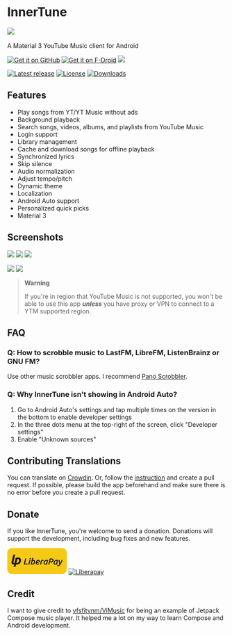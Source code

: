# InnerTune

<img src="https://raw.githubusercontent.com/z-huang/InnerTune/dev/app/src/main/res/mipmap-xxxhdpi/ic_launcher_round.webp" height="72">

A Material 3 YouTube Music client for Android

[<img src="https://github.com/machiav3lli/oandbackupx/blob/034b226cea5c1b30eb4f6a6f313e4dadcbb0ece4/badge_github.png" alt="Get it on GitHub" height="80">](https://github.com/z-huang/InnerTune/releases/latest)
[<img src="https://fdroid.gitlab.io/artwork/badge/get-it-on.png" alt="Get it on F-Droid" height="80">](https://f-droid.org/packages/com.zionhuang.music)
[<img src="https://gitlab.com/IzzyOnDroid/repo/-/raw/master/assets/IzzyOnDroid.png" height="80">](https://apt.izzysoft.de/fdroid/index/apk/com.zionhuang.music)

[![Latest release](https://img.shields.io/github/v/release/z-huang/InnerTune?include_prereleases)](https://github.com/z-huang/music/releases)
[![License](https://img.shields.io/github/license/z-huang/InnerTune)](https://www.gnu.org/licenses/gpl-3.0)
[![Downloads](https://img.shields.io/github/downloads/z-huang/InnerTune/total)](https://github.com/z-huang/InnerTune/releases)

## Features

- Play songs from YT/YT Music without ads
- Background playback
- Search songs, videos, albums, and playlists from YouTube Music
- Login support
- Library management
- Cache and download songs for offline playback
- Synchronized lyrics
- Skip silence
- Audio normalization
- Adjust tempo/pitch
- Dynamic theme
- Localization
- Android Auto support
- Personalized quick picks
- Material 3

## Screenshots

<p float="left">
  <img src="https://raw.githubusercontent.com/z-huang/InnerTune/dev/fastlane/metadata/android/en-US/images/phoneScreenshots/01.jpg" width="200" />
  <img src="https://raw.githubusercontent.com/z-huang/InnerTune/dev/fastlane/metadata/android/en-US/images/phoneScreenshots/02.jpg" width="200" />
  <img src="https://raw.githubusercontent.com/z-huang/InnerTune/dev/fastlane/metadata/android/en-US/images/phoneScreenshots/03.jpg" width="200" />
</p>
<p float="left">
  <img src="https://raw.githubusercontent.com/z-huang/InnerTune/dev/fastlane/metadata/android/en-US/images/phoneScreenshots/04.jpg" width="200" />
  <img src="https://raw.githubusercontent.com/z-huang/InnerTune/dev/fastlane/metadata/android/en-US/images/phoneScreenshots/05.jpg" width="200" />
</p>

> **Warning**
>
>If you're in region that YouTube Music is not supported, you won't be able to use this app
***unless*** you have proxy or VPN to connect to a YTM supported region.

## FAQ

### Q: How to scrobble music to LastFM, LibreFM, ListenBrainz or GNU FM?

Use other music scrobbler apps. I
recommend [Pano Scrobbler](https://play.google.com/store/apps/details?id=com.arn.scrobble).

### Q: Why InnerTune isn't showing in Android Auto?

1. Go to Android Auto's settings and tap multiple times on the version in the bottom to enable
   developer settings
2. In the three dots menu at the top-right of the screen, click "Developer settings"
3. Enable "Unknown sources"

## Contributing Translations

You can translate on [Crowdin](https://crowdin.com/project/innertune). Or, follow the 
[instruction](https://developer.android.com/guide/topics/resources/localization) and
create a pull request. If possible, please build the app beforehand and make sure there is no error
before you create a pull request.

## Donate

If you like InnerTune, you're welcome to send a donation. Donations will support the development,
including bug fixes and new features.

<a href="https://liberapay.com/zionhuang"><img src="https://raw.githubusercontent.com/z-huang/InnerTune/dev/assets/liberapay.png" alt="Liberapay" height="60" ></a>
<a href="https://www.buymeacoffee.com/zionhuang"><img src="https://raw.githubusercontent.com/z-huang/InnerTune/dev/assets/buymeacoffee.png" alt="Liberapay" height="60" ></a>

## Credit

I want to give credit to [vfsfitvnm/ViMusic](https://github.com/vfsfitvnm/ViMusic) for being an
example of Jetpack Compose music player. It helped me a lot on my way to learn Compose and
Android development.
